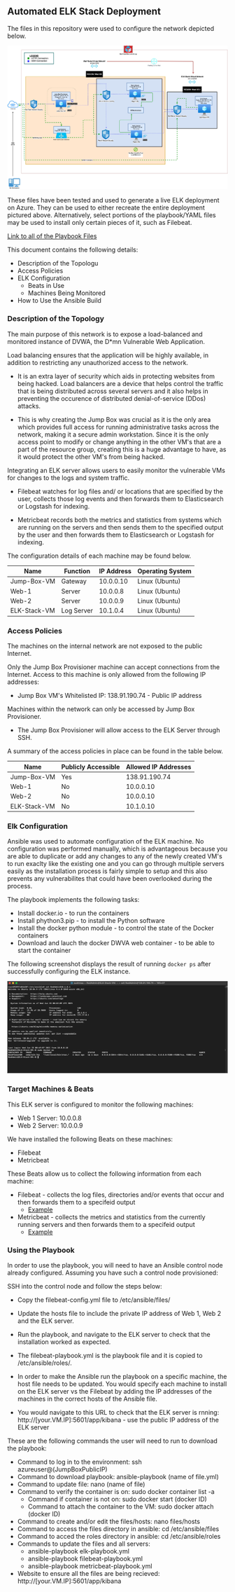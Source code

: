 ## Automated ELK Stack Deployment

The files in this repository were used to configure the network depicted below.

![RedTeamDiagram](https://github.com/SushmaaL/ELK-Stack-Project/blob/main/Diagram/RedTeamDiagram.jpg)

These files have been tested and used to generate a live ELK deployment on Azure. They can be used to either recreate the entire deployment pictured above. Alternatively, select portions of the playbook/YAML files may be used to install only certain pieces of it, such as Filebeat.

[Link to all of the Playbook Files](GitHub/ELK-Stack-Porject/Ansible)

This document contains the following details:
- Description of the Topologu
- Access Policies
- ELK Configuration
  - Beats in Use
  - Machines Being Monitored
- How to Use the Ansible Build


### Description of the Topology

The main purpose of this network is to expose a load-balanced and monitored instance of DVWA, the D*mn Vulnerable Web Application.

Load balancing ensures that the application will be highly available, in addition to restricting any unauthorized access to the network. 

  - It is an extra layer of security which aids in protecting websites from being hacked. Load balancers are a device that helps control the traffic that is being distributed across several servers and it also helps in preventing the occurence of distributed denial-of-service (DDos) attacks. 
  
  - This is why creating the Jump Box was crucial as it is the only area which provides full access for running administrative tasks across the network, making it a secure admin workstation. Since it is the only access point to modify or change anything in the other VM's that are a part of the resource group, creating this is a huge advantage to have, as it would protect the other VM's from being hacked.


Integrating an ELK server allows users to easily monitor the vulnerable VMs for changes to the logs and system traffic.

- Filebeat watches for log files and/ or locations that are specified by the user, collects those log events and then forwards them to Elasticsearch or Logstash for indexing.

- Metricbeat records both the metrics and statistics from systems which are running on the servers and then sends them to the specified output by the user and then forwards them to Elasticsearch or Logstash for indexing.


The configuration details of each machine may be found below.

| Name        | Function     | IP Address  | Operating System |
|-------------|--------------|------------ |------------------|
| Jump-Box-VM | Gateway      | 10.0.0.10   | Linux (Ubuntu)   |
| Web-1       | Server       | 10.0.0.8    | Linux (Ubuntu)   |
| Web-2       | Server       | 10.0.0.9    | Linux (Ubuntu)   |
| ELK-Stack-VM| Log Server   | 10.1.0.4    | Linux (Ubuntu)   |

### Access Policies

The machines on the internal network are not exposed to the public Internet. 

Only the Jump Box Provisioner machine can accept connections from the Internet. Access to this machine is only allowed from the following IP addresses:
- Jump Box VM's Whitelisted IP: 138.91.190.74 - Public IP address

Machines within the network can only be accessed by Jump Box Provisioner.
- The Jump Box Provisioner will allow access to the ELK Server through SSH.

A summary of the access policies in place can be found in the table below.

| Name        | Publicly Accessible | Allowed IP Addresses          |
|-------------|---------------------|-------------------------------|
| Jump-Box-VM | Yes                 | 138.91.190.74                 |
| Web-1       | No                  | 10.0.0.10                     |
| Web-2       | No                  | 10.0.0.10                     |
| ELK-Stack-VM| No                  | 10.1.0.10                     |

### Elk Configuration

Ansible was used to automate configuration of the ELK machine. No configuration was performed manually, which is advantageous because 
you are able to duplicate or add any changes to any of the newly created VM's to run exaclty like the existing one and you can go through multiple servers easily as the installation process is fairly simple to setup and this also prevents any vulnerabilites that could have been overlooked during the process.

The playbook implements the following tasks:

- Install docker.io - to run the containers
- Install phython3.pip - to install the Python software
- Install the docker python module - to control the state of the Docker containers 
- Download and lauch the docker DWVA web container - to be able to start the container

The following screenshot displays the result of running `docker ps` after successfully configuring the ELK instance.

![DockerPS](https://github.com/SushmaaL/ELK-Stack-Project/blob/main/Images/DockerPSOutput.png)

### Target Machines & Beats
This ELK server is configured to monitor the following machines:

- Web 1 Server: 10.0.0.8
- Web 2 Server: 10.0.0.9 

We have installed the following Beats on these machines:

- Filebeat
- Metricbeat

These Beats allow us to collect the following information from each machine:

- Filebeat - collects the log files, directories and/or events that occur and then forwards them to a specifeid output 
  - [Example](GitHub/ELK-Stack-Porject/Images/Filebeat.png) 
- Metricbeat - collects the metrics and statistics from the currently running servers  and then forwards them to a specifeid output
  - [Example](GitHub/ELK-Stack-Porject/Images/MetricbeatExample.png)

### Using the Playbook
In order to use the playbook, you will need to have an Ansible control node already configured. Assuming you have such a control node provisioned: 

SSH into the control node and follow the steps below:
- Copy the filebeat-config.yml file to /etc/ansible/files/
- Update the hosts file to include the private IP address of Web 1, Web 2 and the ELK server.
- Run the playbook, and navigate to the ELK server to check that the installation worked as expected.

- The filebeat-playbook.yml is the playbook file and it is copied to /etc/ansible/roles/.

- In order to make the Ansible run the playbook on a specific machine, the host file needs to be updated. You would specify each machine to install on the ELK server vs the Filebeat by adding the IP addresses of the machines in the correct hosts of the Ansible file.

- You would navigate to this URL to check that the ELK server is rnning: http://[your.VM.IP]:5601/app/kibana - use the public IP address of the ELK server


These are the following commands the user will need to run to download the playbook:

- Command to log in to the environment: ssh azureuser@(JumpBoxPublicIP)
- Command to download playbook: ansible-playbook (name of file.yml)
- Command to update file: nano (name of file)
- Command to verify the container is on: sudo docker container list -a
  - Command if container is not on: sudo docker start (docker ID)
  - Command to attach the container to the VM: sudo docker attach (docker ID)
- Command to create and/or edit the files/hosts: nano files/hosts
- Command to access the files directory in ansible: cd /etc/ansible/files
- Command to acced the roles directory in ansible: cd /etc/ansible/roles
- Commands to update the files and all servers:
  - ansible-playbook elk-playbook.yml
  - ansible-playbook filebeat-playbook.yml
  - ansible-playbook metricbeat-playbook.yml
- Website to ensure all the files are being recieved: http://[your.VM.IP]:5601/app/kibana
